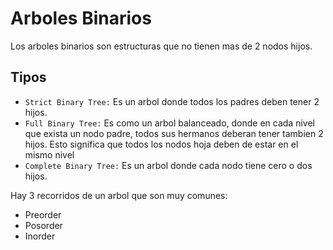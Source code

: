# Arboles Binarios
Los arboles binarios son estructuras que no tienen mas de 2 nodos hijos.

## Tipos
- `Strict Binary Tree:` Es un arbol donde todos los padres deben tener 2 hijos. 
- `Full Binary Tree:` Es como un arbol balanceado, donde en cada nivel que exista un nodo padre, todos sus hermanos deberan tener tambien 2 hijos. Esto significa que todos los nodos hoja deben de estar en el mismo nivel
- `Complete Binary Tree:` Es un arbol donde cada nodo tiene cero o dos hijos.



Hay 3 recorridos de un arbol que son muy comunes:
- Preorder
- Posorder
- Inorder